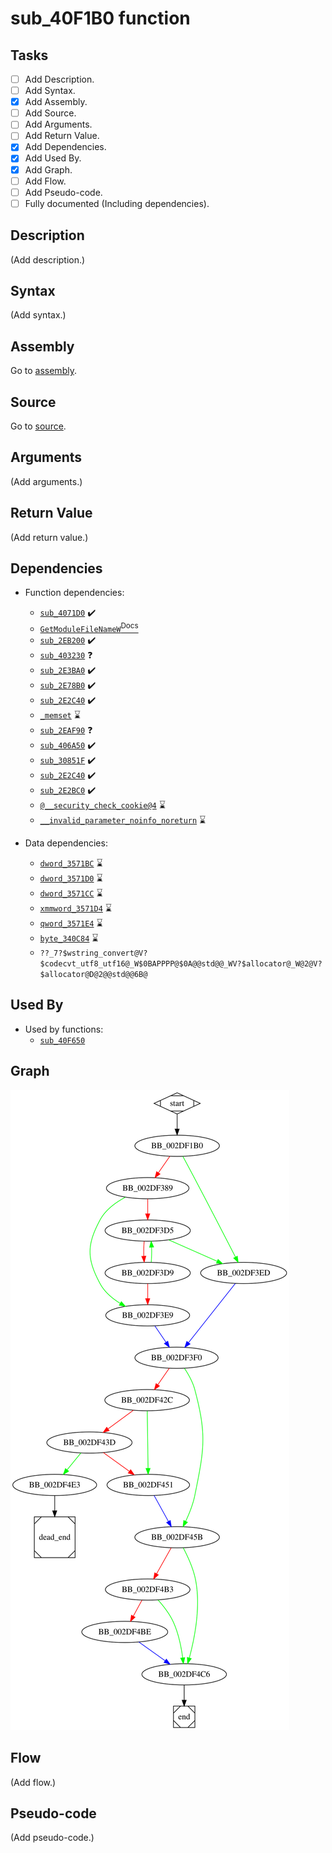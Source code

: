 # sub_40F1B0 function

## Tasks

- [ ] Add Description.
- [ ] Add Syntax.
- [X] Add Assembly.
- [ ] Add Source.
- [ ] Add Arguments.
- [ ] Add Return Value.
- [X] Add Dependencies.
- [X] Add Used By.
- [X] Add Graph.
- [ ] Add Flow.
- [ ] Add Pseudo-code.
- [ ] Fully documented (Including dependencies).

## Description

(Add description.)

## Syntax

(Add syntax.)

## Assembly

Go to [assembly](../asm/sub_40F1B0.asm).

## Source

Go to [source](../cc/sub_40F1B0.cc).

## Arguments

(Add arguments.)

## Return Value

(Add return value.)

## Dependencies

* Function dependencies:
  * [`sub_4071D0`](sub_4071D0.md) ✔️
  * [`GetModuleFileNameW`<sup>Docs</sup>](https://docs.microsoft.com/en-us/windows/win32/api/libloaderapi/nf-libloaderapi-getmodulefilenamew)
  * [`sub_2EB200`](sub_2EB200.md) ✔️
  * [`sub_403230`](sub_403230.md) ❓
  * [`sub_2E3BA0`](sub_2E3BA0.md) ✔️
  * [`sub_2E78B0`](sub_2E78B0.md) ✔️
  * [`sub_2E2C40`](sub_2E2C40.md) ✔️
  * [`_memset`](_memset.md) ⌛
  * [`sub_2EAF90`](sub_2EAF90.md) ❓
  * [`sub_406A50`](sub_406A50.md) ✔️
  * [`sub_30851F`](sub_30851F.md) ✔️
  * [`sub_2E2C40`](sub_2E2C40.md) ✔️
  * [`sub_2E2BC0`](sub_2E2BC0.md) ✔️
  * [`@__security_check_cookie@4`](@__security_check_cookie@4.md) ⌛
  * [`__invalid_parameter_noinfo_noreturn`](__invalid_parameter_noinfo_noreturn.md) ⌛

* Data dependencies:
  * [`dword_3571BC`](dword_3571BC.md) ⌛
  * [`dword_3571D0`](dword_3571D0.md) ⌛
  * [`dword_3571CC`](dword_3571CC.md) ⌛
  * [`xmmword_3571D4`](xmmword_3571D4.md) ⌛
  * [`qword_3571E4`](qword_3571E4.md) ⌛
  * [`byte_340C84`](byte_340C84.md) ⌛
  * `??_7?$wstring_convert@V?$codecvt_utf8_utf16@_W$0BAPPPP@$0A@@std@@_WV?$allocator@_W@2@V?$allocator@D@2@@std@@6B@`

## Used By

* Used by functions:
  * [`sub_40F650`](sub_40F650.md)

## Graph

![sub_40F1B0 Graph](../svg/sub_40F1B0.svg "sub_40F1B0 Graph")

## Flow

(Add flow.)

## Pseudo-code

(Add pseudo-code.)


